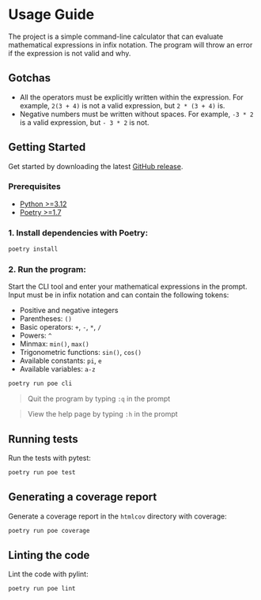 # Usage Guide

The project is a simple command-line calculator that can evaluate mathematical expressions in infix notation. The program will throw an error if the expression is not valid and why.

## Gotchas

- All the operators must be explicitly written within the expression. For example, `2(3 + 4)` is not a valid expression, but `2 * (3 + 4)` is.
- Negative numbers must be written without spaces. For example, `-3 * 2` is a valid expression, but `- 3 * 2` is not.

## Getting Started

Get started by downloading the latest [GitHub release](https://github.com/LeeviHalme/tiralabra/releases).

### Prerequisites

- [Python >=3.12](https://www.python.org/downloads/)
- [Poetry >=1.7](https://python-poetry.org/)

### 1. Install dependencies with Poetry:

```bash
poetry install
```

### 2. Run the program:

Start the CLI tool and enter your mathematical expressions in the prompt. Input must be in infix notation and can contain the following tokens:

- Positive and negative integers
- Parentheses: `()`
- Basic operators: `+`, `-`, `*`, `/`
- Powers: `^`
- Minmax: `min()`, `max()`
- Trigonometric functions: `sin()`, `cos()`
- Available constants: `pi`, `e`
- Available variables: `a-z`

```bash
poetry run poe cli
```

> Quit the program by typing `:q` in the prompt

> View the help page by typing `:h` in the prompt

## Running tests

Run the tests with pytest:

```bash
poetry run poe test
```

## Generating a coverage report

Generate a coverage report in the `htmlcov` directory with coverage:

```bash
poetry run poe coverage
```

## Linting the code

Lint the code with pylint:

```bash
poetry run poe lint
```
